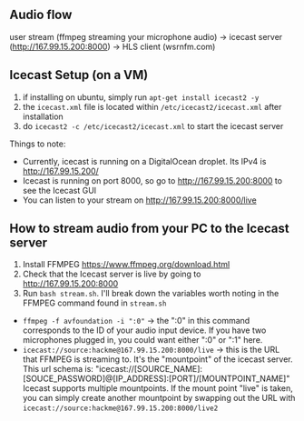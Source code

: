 ## Audio flow

user stream (ffmpeg streaming your microphone audio) ->
icecast server (http://167.99.15.200:8000) ->
HLS client (wsrnfm.com)

## Icecast Setup (on a VM)

1. if installing on ubuntu, simply run `apt-get install icecast2 -y`
2. the `icecast.xml` file is located within `/etc/icecast2/icecast.xml` after installation
3. do `icecast2 -c /etc/icecast2/icecast.xml` to start the icecast server

Things to note:

- Currently, icecast is running on a DigitalOcean droplet. Its IPv4 is http://167.99.15.200/
- Icecast is running on port 8000, so go to http://167.99.15.200:8000 to see the Icecast GUI
- You can listen to your stream on http://167.99.15.200:8000/live

## How to stream audio from your PC to the Icecast server

1. Install FFMPEG https://www.ffmpeg.org/download.html
2. Check that the Icecast server is live by going to http://167.99.15.200:8000
3. Run `bash stream.sh`. I'll break down the variables worth noting in the FFMPEG command found in `stream.sh`

- `ffmpeg -f avfoundation -i ":0"` -> the ":0" in this command corresponds to the ID of your audio input device. If you have two microphones plugged in, you could want either ":0" or ":1" here.
- `icecast://source:hackme@167.99.15.200:8000/live` -> this is the URL that FFMPEG is streaming to. It's the "mountpoint" of the icecast server. This url schema is:
  "icecast://[SOURCE_NAME]:[SOUCE_PASSWORD]@[IP_ADDRESS]:[PORT]/[MOUNTPOINT_NAME]"
  Icecast supports multiple mountpoints. If the mount point "live" is taken, you can simply create another mountpoint by swapping out the URL with `icecast://source:hackme@167.99.15.200:8000/live2`
